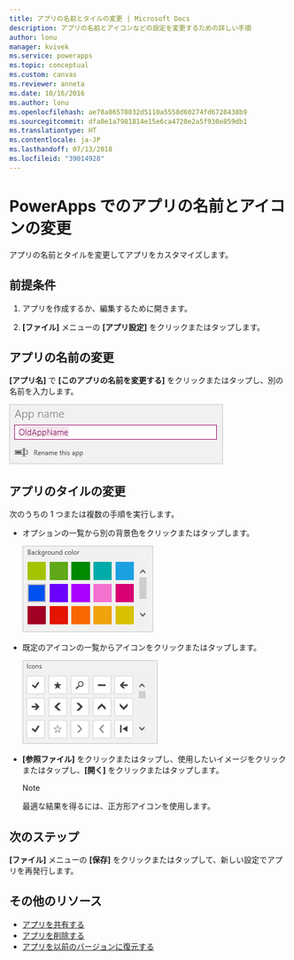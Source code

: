 ```yaml
---
title: アプリの名前とタイルの変更 | Microsoft Docs
description: アプリの名前とアイコンなどの設定を変更するための詳しい手順
author: lonu
manager: kvivek
ms.service: powerapps
ms.topic: conceptual
ms.custom: canvas
ms.reviewer: anneta
ms.date: 10/16/2016
ms.author: lonu
ms.openlocfilehash: ae78a86578032d5110a5558d60274fd6728438b9
ms.sourcegitcommit: dfa0e1a7981814e15e6ca4720e2a5f930e859db1
ms.translationtype: HT
ms.contentlocale: ja-JP
ms.lasthandoff: 07/13/2018
ms.locfileid: "39014928"
---
```

# <a name="change-app-name-and-icon-in-powerapps"></a>PowerApps でのアプリの名前とアイコンの変更
アプリの名前とタイルを変更してアプリをカスタマイズします。

## <a name="prerequisites"></a>前提条件
1. アプリを作成するか、編集するために開きます。

2. **[ファイル]** メニューの **[アプリ設定]** をクリックまたはタップします。

## <a name="rename-an-app"></a>アプリの名前の変更
**[アプリ名]** で **[このアプリの名前を変更する]** をクリックまたはタップし、別の名前を入力します。

![アプリを閉じる](./media/set-name-tile/rename-app.png)

## <a name="change-an-app-tile"></a>アプリのタイルの変更
次のうちの 1 つまたは複数の手順を実行します。

* オプションの一覧から別の背景色をクリックまたはタップします。

    ![タイルの色の選択](./media/set-name-tile/tile-colors.png)

* 既定のアイコンの一覧からアイコンをクリックまたはタップします。

    ![タイルのアイコンの選択](./media/set-name-tile/tile-icons.png)

* **[参照ファイル]** をクリックまたはタップし、使用したいイメージをクリックまたはタップし、**[開く]** をクリックまたはタップします。

    > [!NOTE]
  > 最適な結果を得るには、正方形アイコンを使用します。

## <a name="next-step"></a>次のステップ
**[ファイル]** メニューの **[保存]** をクリックまたはタップして、新しい設定でアプリを再発行します。

## <a name="more-resources"></a>その他のリソース
* [アプリを共有する](share-app.md)
* [アプリを削除する](delete-app.md)
* [アプリを以前のバージョンに復元する](restore-an-app.md)
